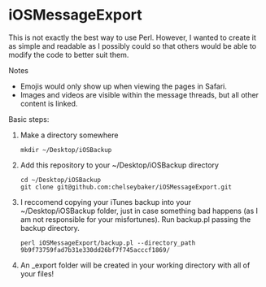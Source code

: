 iOSMessageExport
================
This is not exactly the best way to use Perl. However, I wanted to create it as simple and readable as I possibly could so that others would be able to modify the code to better suit them. 

Notes

* Emojis would only show up when viewing the pages in Safari. 
* Images and videos are visible within the message threads, but all other content is linked. 

Basic steps: 

1. Make a directory somewhere 
    ```
    mkdir ~/Desktop/iOSBackup
    ```
2. Add this repository to your ~/Desktop/iOSBackup directory 
    ```
    cd ~/Desktop/iOSBackup
    git clone git@github.com:chelseybaker/iOSMessageExport.git
    ```
3. I reccomend copying your iTunes backup into your ~/Desktop/iOSBackup folder, just in case something bad happens (as I am not responsible for your misfortunes). Run backup.pl passing the backup directory. 
    ```
    perl iOSMessageExport/backup.pl --directory_path 9b9f73759fad7b31e330dd26bf7f745acccf1869/
    ```
4. An _export folder will be created in your working directory with all of your files! 
